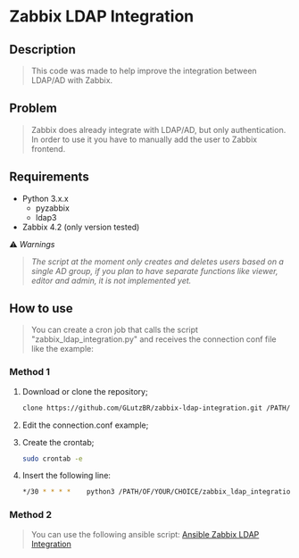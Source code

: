 # Zabbix LDAP Integration

## Description

> This code was made to help improve the integration between LDAP/AD with Zabbix.
    
## Problem

> Zabbix does already integrate with LDAP/AD, but only authentication. In order to 
use it you have to manually add the user to Zabbix frontend.

## Requirements

- Python 3.x.x
  - pyzabbix
  - ldap3
- Zabbix 4.2 (only version tested)

⚠ *Warnings*

> *The script at the moment only creates and deletes users based on a single AD group, if you
plan to have separate functions like viewer, editor and admin, it is not implemented yet.*

## How to use

> You can create a cron job that calls the script "zabbix_ldap_integration.py" and 
receives the connection conf file like the example:

### Method 1

1. Download or clone the repository;
    ```bash
    clone https://github.com/GLutzBR/zabbix-ldap-integration.git /PATH/OF/YOUR/CHOICE/
    ```
    
2. Edit the connection.conf example;

3. Create the crontab;
    ```bash
    sudo crontab -e
    ```
    
4. Insert the following line:
    ```bash
    */30 * * * *    python3 /PATH/OF/YOUR/CHOICE/zabbix_ldap_integration.py < connection.conf  >   /dev/null
    ```

### Method 2

> You can use the following ansible script: 
[Ansible Zabbix LDAP Integration](https://github.com/GLutzBR/ansible-zabbix-ldap-integration)